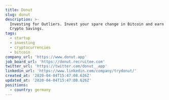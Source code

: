 ```yaml
---
title: Donut
slug: donut
description: >-
  Investing for Outliers. Invest your spare change in Bitcoin and earn 8% with
  Crypto Savings.
tags:
  - startup
  - investing
  - cryptocurrencies
  - bitcoin
company_url: 'https://www.donut.app'
job_board_url: 'https://donut.recruitee.com'
twitter_url: 'https://twitter.com/donut__app'
linkedin_url: 'https://www.linkedin.com/company/trydonut/'
created_at: '2020-04-04T15:47:08.626Z'
updated_at: '2020-04-04T15:47:08.626Z'
positions:
  - country: germany
---
```


